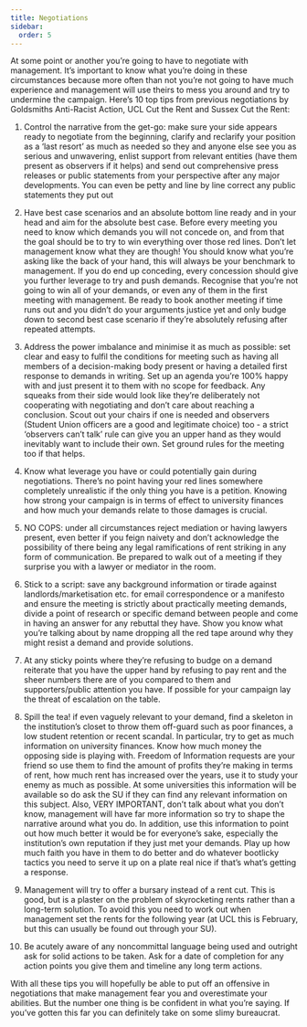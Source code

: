```yaml
---
title: Negotiations
sidebar:
  order: 5
---
```


At some point or another you’re going to have to negotiate with management. It’s important to know what you’re doing in these circumstances because more often than not you’re not going to have much experience and management will use theirs to mess you around and try to undermine the campaign. Here’s 10 top tips from previous negotiations by Goldsmiths Anti-Racist Action, UCL Cut the Rent and Sussex Cut the Rent:

1. Control the narrative from the get-go: make sure your side appears ready to negotiate from the beginning, clarify and reclarify your position as a ‘last resort’ as much as needed so they and anyone else see you as serious and unwavering, enlist support from relevant entities (have them present as observers if it helps) and send out comprehensive press releases or public statements from your perspective after any major developments. You can even be petty and line by line correct any public statements they put out

2. Have best case scenarios and an absolute bottom line ready and in your head and aim for the absolute best case. Before every meeting you need to know which demands you will not concede on, and from that the goal should be to try to win everything over those red lines. Don’t let management know what they are though! You should know what you’re asking like the back of your hand, this will always be your benchmark to management. If you do end up conceding, every concession should give you further leverage to try and push demands. Recognise that you’re not going to win all of your demands, or even any of them in the first meeting with management. Be ready to book another meeting if time runs out and you didn’t do your arguments justice yet and only budge down to second best case scenario if they’re absolutely refusing after repeated attempts.

3. Address the power imbalance and minimise it as much as possible: set clear and easy to fulfil the conditions for meeting such as having all members of a decision-making body present or having a detailed first response to demands in writing. Set up an agenda you’re 100% happy with and just present it to them with no scope for feedback. Any squeaks from their side would look like they’re deliberately not cooperating with negotiating and don’t care about reaching a conclusion. Scout out your chairs if one is needed and observers (Student Union officers are a good and legitimate choice) too - a strict ‘observers can’t talk’ rule can give you an upper hand as they would inevitably want to include their own. Set ground rules for the meeting too if that helps.

4. Know what leverage you have or could potentially gain during negotiations. There’s no point having your red lines somewhere completely unrealistic if the only thing you have is a petition. Knowing how strong your campaign is in terms of effect to university finances and how much your demands relate to those damages is crucial.

5. NO COPS: under all circumstances reject mediation or having lawyers present, even better if you feign naivety and don’t acknowledge the possibility of there being any legal ramifications of rent striking in any form of communication. Be prepared to walk out of a meeting if they surprise you with a lawyer or mediator in the room.

6. Stick to a script: save any background information or tirade against landlords/marketisation etc. for email correspondence or a manifesto and ensure the meeting is strictly about practically meeting demands, divide a point of research or specific demand between people and come in having an answer for any rebuttal they have. Show you know what you’re talking about by name dropping all the red tape around why they might resist a demand and provide solutions.

7. At any sticky points where they’re refusing to budge on a demand reiterate that you have the upper hand by refusing to pay rent and the sheer numbers there are of you compared to them and supporters/public attention you have. If possible for your campaign lay the threat of escalation on the table.

8. Spill the tea! if even vaguely relevant to your demand, find a skeleton in the institution’s closet to throw them off-guard such as poor finances, a low student retention or recent scandal. In particular, try to get as much information on university finances. Know how much money the opposing side is playing with. Freedom of Information requests are your friend so use them to find the amount of profits they’re making in terms of rent, how much rent has increased over the years, use it to study your enemy as much as possible. At some universities this information will be available so do ask the SU if they can find any relevant information on this subject. Also, VERY IMPORTANT, don’t talk about what you don’t know, management will have far more information so try to shape the narrative around what you do. In addition, use this information to point out how much better it would be for everyone’s sake, especially the institution’s own reputation if they just met your demands. Play up how much faith you have in them to do better and do whatever bootlicky tactics you need to serve it up on a plate real nice if that’s what’s getting a response.

9. Management will try to offer a bursary instead of a rent cut. This is good, but is a plaster on the problem of skyrocketing rents rather than a long-term solution. To avoid this you need to work out when management set the rents for the following year (at UCL this is February, but this can usually be found out through your SU).

10. Be acutely aware of any noncommittal language being used and outright ask for solid actions to be taken. Ask for a date of completion for any action points you give them and timeline any long term actions.

With all these tips you will hopefully be able to put off an offensive in negotiations that make management fear you and overestimate your abilities. But the number one thing is be confident in what you’re saying. If you’ve gotten this far you can definitely take on some slimy bureaucrat.
